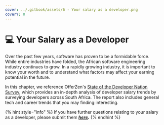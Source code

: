 ```yaml
---
cover: ../.gitbook/assets/6 - Your salary as a developer.png
coverY: 0
---
```


# 💻 Your Salary as a Developer

Over the past few years, software has proven to be a formidable force. While entire industries have folded, the African software engineering industry continues to grow. In a rapidly growing industry, it is important to know your worth and to understand what factors may affect your earning potential in the future.&#x20;

In this chapter, we reference OfferZen's [State of the Developer Nation Survey](https://www.offerzen.com/reports/software-developer-south-africa/), which provides an in-depth analysis of developer salary trends by surveying developers across South Africa. The report also includes general tech and career trends that you may finding interesting.&#x20;

{% hint style="info" %}
If you have further questions relating to your salary as a developer, please submit them [_**here**_](https://8malmkzgvs8.typeform.com/to/oLVWxa8r)_**.**_
{% endhint %}

